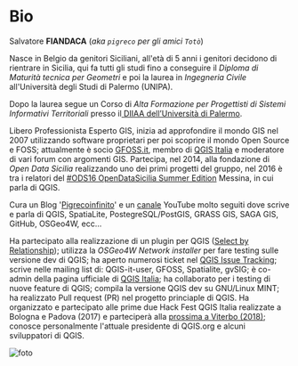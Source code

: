 # Bio

Salvatore **FIANDACA** (_aka `pigreco` per gli amici `Totò`_)

Nasce in Belgio da genitori Siciliani, all'età di 5 anni i genitori decidono di rientrare in Sicilia, qui fa tutti gli studi fino a conseguire il _Diploma di Maturità tecnica per Geometri_ e poi la laurea in _Ingegneria Civile_ all'Università degli Studi di Palermo (UNIPA).

Dopo la laurea segue un Corso di _Alta Formazione per Progettisti di Sistemi Informativi Territoriali_ presso il[ DIIAA dell’Università di Palermo](http://www.unipa.it/Dipartimento-di-Ingegneria-Idraulica-ed-Applicazioni-Ambientali/).

Libero Professionista Esperto GIS, inizia ad approfondire il mondo GIS nel 2007 utilizzando software proprietari per poi scoprire il mondo Open Source e FOSS; attualmente è socio [GFOSS.it](http://gfoss.it/), membro di [QGIS Italia](https://www.facebook.com/qgis.it/) e moderatore di vari forum con argomenti GIS. Partecipa, nel 2014, alla fondazione di _Open Data Sicilia_ realizzando uno dei primi progetti del gruppo, nel 2016 è tra i relatori del [#ODS16 OpenDataSicilia Summer Edition](http://ods16.opendatasicilia.it/) Messina, in cui parla di QGIS.

Cura un Blog '[Pigrecoinfinito](https://pigrecoinfinito.wordpress.com/)' e un [canale](https://www.youtube.com/user/vediamo13/) YouTube molto seguiti dove scrive e parla di QGIS, SpatiaLite, PostegreSQL/PostGIS, GRASS GIS, SAGA GIS, GitHub, OSGeo4W, ecc...

Ha partecipato alla realizzazione di un plugin per QGIS ([Select by Relationship](https://plugins.qgis.org/plugins/SelectByRelationship/)); utilizza la _OSGeo4W Network installer_ per fare testing sulle versione dev di QGIS; ha aperto numerosi ticket nel [QGIS Issue Tracking](https://issues.qgis.org/issues); scrive nelle mailing list di: QGIS-it-user, GFOSS, Spatialite, gvSIG; è co-admin della pagina ufficiale di [QGIS Italia](https://www.facebook.com/qgis.it/); ha collaborato per i testing di nuove feature di QGIS; compila la versione QGIS dev su GNU/Linux MINT; ha realizzato Pull request (PR) nel progetto princiaple di QGIS. Ha organizzato e partecipato alle prime due Hack Fest QGIS Italia realizzate a Bologna e Padova (2017) e parteciperà alla [prossima a Viterbo (2018)](https://github.com/pcav/sito_qgis_it/wiki/QGIS-HackFest-3); conosce personalmente l'attuale presidente di QGIS.org e alcuni sviluppatori di QGIS.

![foto](img/hfita_2017_bologna.png)

